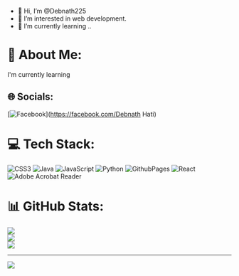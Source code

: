 - 👋 Hi, I’m @Debnath225
- 👀 I’m interested in web development.
- 🌱 I’m currently learning ..

<!---
Debnath225/Debnath225 is a ✨ special ✨ repository because its `README.md` (this file) appears on your GitHub profile.
You can click the Preview link to take a look at your changes.
--->
# 💫 About Me:
I'm currently learning <br>


## 🌐 Socials:
[![Facebook](https://img.shields.io/badge/Facebook-%231877F2.svg?logo=Facebook&logoColor=white)](https://facebook.com/Debnath Hati) 

# 💻 Tech Stack:
![CSS3](https://img.shields.io/badge/css3-%231572B6.svg?style=for-the-badge&logo=css3&logoColor=white) ![Java](https://img.shields.io/badge/java-%23ED8B00.svg?style=for-the-badge&logo=openjdk&logoColor=white) ![JavaScript](https://img.shields.io/badge/javascript-%23323330.svg?style=for-the-badge&logo=javascript&logoColor=%23F7DF1E) ![Python](https://img.shields.io/badge/python-3670A0?style=for-the-badge&logo=python&logoColor=ffdd54) ![GithubPages](https://img.shields.io/badge/github%20pages-121013?style=for-the-badge&logo=github&logoColor=white) ![React](https://img.shields.io/badge/react-%2320232a.svg?style=for-the-badge&logo=react&logoColor=%2361DAFB) ![Adobe Acrobat Reader](https://img.shields.io/badge/Adobe%20Acrobat%20Reader-EC1C24.svg?style=for-the-badge&logo=Adobe%20Acrobat%20Reader&logoColor=white)
# 📊 GitHub Stats:
![](https://github-readme-stats.vercel.app/api?username=debnath225&theme=dark&hide_border=false&include_all_commits=false&count_private=true)<br/>
![](https://github-readme-streak-stats.herokuapp.com/?user=debnath225&theme=dark&hide_border=false)<br/>
![](https://github-readme-stats.vercel.app/api/top-langs/?username=debnath225&theme=dark&hide_border=false&include_all_commits=false&count_private=true&layout=compact)

---
[![](https://visitcount.itsvg.in/api?id=debnath225&icon=2&color=3)](https://visitcount.itsvg.in)

<!-- Proudly created with GPRM ( https://gprm.itsvg.in ) -->
